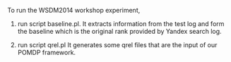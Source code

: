 To run the WSDM2014 workshop experiment,

1) run script baseline.pl.
  It extracts information from the test log and form the baseline which is the original rank provided by Yandex search log.
  
2) run script qrel.pl
  It generates some qrel files that are the input of our POMDP framework.
  

